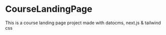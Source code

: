 # CourseLandingPage
This is a course landing page project made with datocms, next.js &amp; tailwind css
